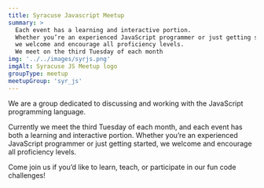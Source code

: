 ```yaml
---
title: Syracuse Javascript Meetup
summary: >
  Each event has a learning and interactive portion.
  Whether you’re an experienced JavaScript programmer or just getting started,
  we welcome and encourage all proficiency levels.
  We meet on the third Tuesday of each month
img: '../../images/syrjs.png'
imgAlt: Syracuse JS Meetup logo
groupType: meetup
meetupGroup: 'syr_js'
---
```


We are a group dedicated to discussing and working with the JavaScript programming language.

Currently we meet the third Tuesday of each month, and each event has both a learning and
interactive portion. Whether you’re an experienced JavaScript programmer or just getting started,
we welcome and encourage all proficiency levels.

Come join us if you’d like to learn, teach, or participate in our fun code challenges!

